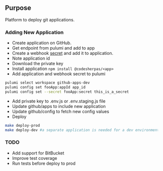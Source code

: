 ## Purpose
Platform to deploy git applications.

### Adding New Application
* Create application on GitHub.
* Get endpoint from pulumi and add to app
* Create a webhook [secret](https://wwwdgenerator.net/) and add it to application.
* Note application id
* Download the private key
* Install application ```npm install @codesherpas/<app>```
* Add application and webhook secret to pulumi
```bash
pulumi select workspace github-apps-dev
pulumi config set fooApp:appId app_id
pulumi config set --secret fooApp:secret this_is_a_secret
```
* Add private key to .env.js or .env.staging.js file
* Update github/apps to include new application
* Update github/config to fetch new config values
* Deploy
```bash
make deploy-prod
make deploy-dev #a separate application is needed for a dev environment
```

### TODO
* Add support for BitBucket
* Improve test coverage
* Run tests before deploy to prod

